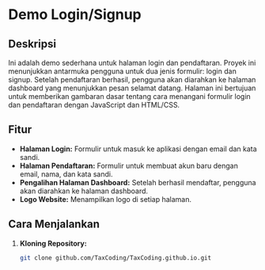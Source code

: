 # Demo Login/Signup

## Deskripsi

Ini adalah demo sederhana untuk halaman login dan pendaftaran. Proyek ini menunjukkan antarmuka pengguna untuk dua jenis formulir: login dan signup. Setelah pendaftaran berhasil, pengguna akan diarahkan ke halaman dashboard yang menunjukkan pesan selamat datang. Halaman ini bertujuan untuk memberikan gambaran dasar tentang cara menangani formulir login dan pendaftaran dengan JavaScript dan HTML/CSS.

## Fitur

- **Halaman Login:** Formulir untuk masuk ke aplikasi dengan email dan kata sandi.
- **Halaman Pendaftaran:** Formulir untuk membuat akun baru dengan email, nama, dan kata sandi.
- **Pengalihan Halaman Dashboard:** Setelah berhasil mendaftar, pengguna akan diarahkan ke halaman dashboard.
- **Logo Website:** Menampilkan logo di setiap halaman.

## Cara Menjalankan

1. **Kloning Repository:**

   ```bash
   git clone github.com/TaxCoding/TaxCoding.github.io.git
